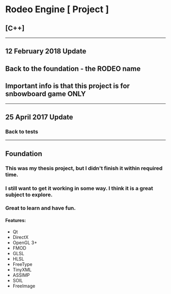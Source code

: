 # Rodeo Engine [ Project ]
## [C++]
-----------------------------
<h2>12 February 2018 Update</h2>
<h2>Back to the foundation - the RODEO name</h2>
<h2>Important info is that this project is for snbowboard game ONLY</h2>


------------------------------------------------------------------------------------------------------------

<h2>25 April 2017 Update</h2>
<h3>Back to tests</h3>
<hr/>

<h2>Foundation</h2>
<h3>This was my thesis project, but I didn't finish it within required time.</h3>
<h3>I still want to get it working in some way. I think it is a great subject to explore.</h3>
<h3>Great to learn and have fun.</h3>
<h4>Features:</h4>
<ul>
<li>Qt</li>
<li>DirectX</li>
<li>OpenGL 3+</li>
<li>FMOD</li>
<li>GLSL</li>
<li>HLSL</li>
<li>FreeType</li>
<li>TinyXML</li>
<li>ASSIMP</li>
<li>SOIL</li>
<li>FreeImage</li>
</ul>
